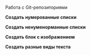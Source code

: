 Работа с Git-репозиториями

**Создать нумерованные списки**

**Создать ненуменорманные списки**

**Создать блок с изображением**

**Создать разные виды текста**